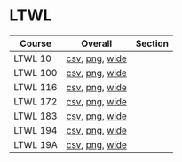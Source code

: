 # LTWL

| Course | Overall | Section |
| ------ | ------- | ------- |
| LTWL 10 | [csv](https://github.com/UCSD-Historical-Enrollment-Data/2024Fall/blob/main/overall/LTWL%2010.csv), [png](https://raw.githubusercontent.com/UCSD-Historical-Enrollment-Data/2024Fall/main/plot_overall/LTWL%2010.png), [wide](https://raw.githubusercontent.com/UCSD-Historical-Enrollment-Data/2024Fall/main/plot_overall_wide/LTWL%2010.png) |  |
| LTWL 100 | [csv](https://github.com/UCSD-Historical-Enrollment-Data/2024Fall/blob/main/overall/LTWL%20100.csv), [png](https://raw.githubusercontent.com/UCSD-Historical-Enrollment-Data/2024Fall/main/plot_overall/LTWL%20100.png), [wide](https://raw.githubusercontent.com/UCSD-Historical-Enrollment-Data/2024Fall/main/plot_overall_wide/LTWL%20100.png) |  |
| LTWL 116 | [csv](https://github.com/UCSD-Historical-Enrollment-Data/2024Fall/blob/main/overall/LTWL%20116.csv), [png](https://raw.githubusercontent.com/UCSD-Historical-Enrollment-Data/2024Fall/main/plot_overall/LTWL%20116.png), [wide](https://raw.githubusercontent.com/UCSD-Historical-Enrollment-Data/2024Fall/main/plot_overall_wide/LTWL%20116.png) |  |
| LTWL 172 | [csv](https://github.com/UCSD-Historical-Enrollment-Data/2024Fall/blob/main/overall/LTWL%20172.csv), [png](https://raw.githubusercontent.com/UCSD-Historical-Enrollment-Data/2024Fall/main/plot_overall/LTWL%20172.png), [wide](https://raw.githubusercontent.com/UCSD-Historical-Enrollment-Data/2024Fall/main/plot_overall_wide/LTWL%20172.png) |  |
| LTWL 183 | [csv](https://github.com/UCSD-Historical-Enrollment-Data/2024Fall/blob/main/overall/LTWL%20183.csv), [png](https://raw.githubusercontent.com/UCSD-Historical-Enrollment-Data/2024Fall/main/plot_overall/LTWL%20183.png), [wide](https://raw.githubusercontent.com/UCSD-Historical-Enrollment-Data/2024Fall/main/plot_overall_wide/LTWL%20183.png) |  |
| LTWL 194 | [csv](https://github.com/UCSD-Historical-Enrollment-Data/2024Fall/blob/main/overall/LTWL%20194.csv), [png](https://raw.githubusercontent.com/UCSD-Historical-Enrollment-Data/2024Fall/main/plot_overall/LTWL%20194.png), [wide](https://raw.githubusercontent.com/UCSD-Historical-Enrollment-Data/2024Fall/main/plot_overall_wide/LTWL%20194.png) |  |
| LTWL 19A | [csv](https://github.com/UCSD-Historical-Enrollment-Data/2024Fall/blob/main/overall/LTWL%2019A.csv), [png](https://raw.githubusercontent.com/UCSD-Historical-Enrollment-Data/2024Fall/main/plot_overall/LTWL%2019A.png), [wide](https://raw.githubusercontent.com/UCSD-Historical-Enrollment-Data/2024Fall/main/plot_overall_wide/LTWL%2019A.png) |  |
